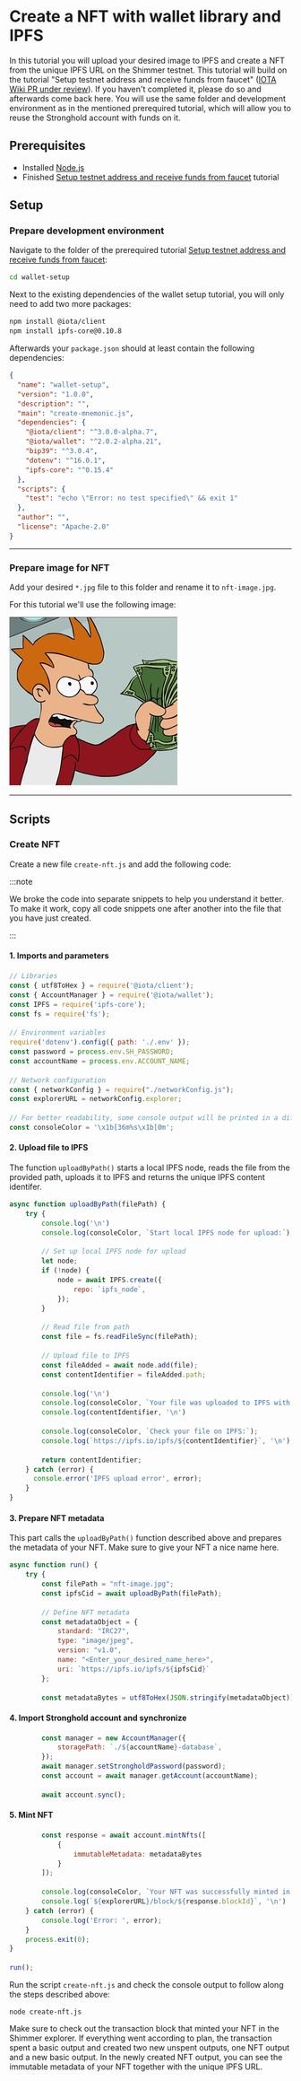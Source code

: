# Create a NFT with wallet library and IPFS

In this tutorial you will upload your desired image to IPFS and create a NFT from the unique IPFS URL on the Shimmer testnet. This tutorial will build on the tutorial "Setup testnet address and receive funds from faucet" ([IOTA Wiki PR under review](https://github.com/iota-community/iota-wiki/pull/711)). If you haven't completed it, please do so and afterwards come back here. You will use the same folder and development environment as in the mentioned prerequired tutorial, which will allow you to reuse the Stronghold account with funds on it.

## Prerequisites

- Installed [Node.js](https://nodejs.org/en/)
- Finished [Setup testnet address and receive funds from faucet](https://wiki.iota.org/wallet-setup) tutorial

## Setup

### Prepare development environment

Navigate to the folder of the prerequired tutorial [Setup testnet address and receive funds from faucet](https://wiki.iota.org/wallet-setup):


```bash
cd wallet-setup
```

Next to the existing dependencies of the wallet setup tutorial, you will only need to add two more packages:

```bash
npm install @iota/client
npm install ipfs-core@0.10.8
```

Afterwards your `package.json` should at least contain the following dependencies:

```json
{
  "name": "wallet-setup",
  "version": "1.0.0",
  "description": "",
  "main": "create-mnemonic.js",
  "dependencies": {
    "@iota/client": "^3.0.0-alpha.7",
    "@iota/wallet": "^2.0.2-alpha.21",
    "bip39": "^3.0.4",
    "dotenv": "^16.0.1",
    "ipfs-core": "^0.15.4"
  },
  "scripts": {
    "test": "echo \"Error: no test specified\" && exit 1"
  },
  "author": "",
  "license": "Apache-2.0"
}
```


***

### Prepare image for NFT

Add your desired `*.jpg` file to this folder and rename it to `nft-image.jpg`.

For this tutorial we'll use the following image:

![NFT Image](./images/nft-image.jpg)

***

## Scripts

### Create NFT

Create a new file `create-nft.js` and add the following code:

:::note

We broke the code into separate snippets to help you understand it better. To make it work, copy all code snippets one after another into the file that you have just created.

:::

#### 1. Imports and parameters

```javascript
// Libraries
const { utf8ToHex } = require('@iota/client');
const { AccountManager } = require('@iota/wallet');
const IPFS = require('ipfs-core');
const fs = require('fs');

// Environment variables
require('dotenv').config({ path: './.env' });
const password = process.env.SH_PASSWORD;
const accountName = process.env.ACCOUNT_NAME;

// Network configuration
const { networkConfig } = require("./networkConfig.js");
const explorerURL = networkConfig.explorer;

// For better readability, some console output will be printed in a different color
const consoleColor = '\x1b[36m%s\x1b[0m';
```

#### 2. Upload file to IPFS

The function `uploadByPath()` starts a local IPFS node, reads the file from the provided path, uploads it to IPFS and returns the unique IPFS content identifer.

```javascript
async function uploadByPath(filePath) {
    try {
        console.log('\n')
        console.log(consoleColor, `Start local IPFS node for upload:`);
    
        // Set up local IPFS node for upload
        let node;
        if (!node) {
            node = await IPFS.create({
                repo: `ipfs_node`,
            }); 
        }
    
        // Read file from path
        const file = fs.readFileSync(filePath);
    
        // Upload file to IPFS
        const fileAdded = await node.add(file);
        const contentIdentifier = fileAdded.path;
    
        console.log('\n')
        console.log(consoleColor, `Your file was uploaded to IPFS with the following Content Identifier (CID):`);
        console.log(contentIdentifier, '\n')
    
        console.log(consoleColor, `Check your file on IPFS:`);
        console.log(`https://ipfs.io/ipfs/${contentIdentifier}`, '\n')
    
        return contentIdentifier;
    } catch (error) {
      console.error('IPFS upload error', error);
    }
}
```

#### 3. Prepare NFT metadata

This part calls the `uploadByPath()` function described above and prepares the metadata of your NFT. Make sure to give your NFT a nice name here.

```javascript
async function run() {
    try {
        const filePath = "nft-image.jpg";
        const ipfsCid = await uploadByPath(filePath);

        // Define NFT metadata
        const metadataObject = {
            standard: "IRC27",
            type: "image/jpeg",
            version: "v1.0",
            name: "<Enter_your_desired_name_here>",
            uri: `https://ipfs.io/ipfs/${ipfsCid}`
        };

        const metadataBytes = utf8ToHex(JSON.stringify(metadataObject));
```

#### 4. Import Stronghold account and synchronize

```javascript
        const manager = new AccountManager({
            storagePath: `./${accountName}-database`,
        });
        await manager.setStrongholdPassword(password);
        const account = await manager.getAccount(accountName);
        
        await account.sync();
```

#### 5. Mint NFT

```javascript
        const response = await account.mintNfts([
            {
                immutableMetadata: metadataBytes
            }
        ]);

        console.log(consoleColor, `Your NFT was successfully minted in this block:`);
        console.log(`${explorerURL}/block/${response.blockId}`, '\n')
    } catch (error) {
        console.log('Error: ', error);
    }
    process.exit(0);
}

run();
```

Run the script `create-nft.js` and check the console output to follow along the steps described above:

```
node create-nft.js
```

Make sure to check out the transaction block that minted your NFT in the Shimmer explorer. If everything went according to plan, the transaction spent a basic output and created two new unspent outputs, one NFT output and a new basic output. In the newly created NFT output, you can see the immutable metadata of your NFT together with the unique IPFS URL.
